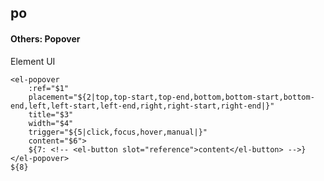 ## po
#### Others: Popover
Element UI <el-popover>
```
<el-popover
	:ref="$1"
	placement="${2|top,top-start,top-end,bottom,bottom-start,bottom-end,left,left-start,left-end,right,right-start,right-end|}"
	title="$3"
	width="$4"
	trigger="${5|click,focus,hover,manual|}"
	content="$6">
	${7: <!-- <el-button slot="reference">content</el-button> -->}
</el-popover>
${8}
```